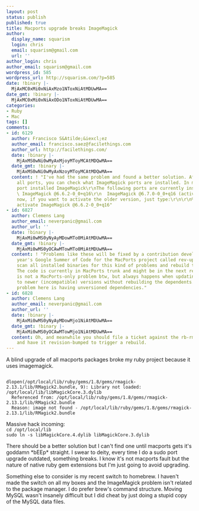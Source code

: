 ```yaml
---
layout: post
status: publish
published: true
title: Macports upgrade breaks ImageMagick
author:
  display_name: squarism
  login: chris
  email: squarism@gmail.com
  url: ''
author_login: chris
author_email: squarism@gmail.com
wordpress_id: 585
wordpress_url: http://squarism.com/?p=585
date: !binary |-
  MjAxMC0xMi0xNiAxMzo1NToxNiAtMDUwMA==
date_gmt: !binary |-
  MjAxMC0xMi0xNiAxODo1NToxNiAtMDUwMA==
categories:
- Ruby
- Mac
tags: []
comments:
- id: 6129
  author: Francisco S&Atilde;&iexcl;ez
  author_email: francisco.saez@facilethings.com
  author_url: http://facilethings.com/
  date: !binary |-
    MjAxMS0wNi0wMyAxMjoyMToyMCAtMDQwMA==
  date_gmt: !binary |-
    MjAxMS0wNi0wMyAxNzoyMToyMCAtMDQwMA==
  content: ! "I've had the same problem and found a better solution. After upgrading
    all ports, you can check what ImageMagick ports are installed. In my case:\r\n\r\n$
    port installed ImageMagick\r\nThe following ports are currently installed:\r\n
    \ ImageMagick @6.6.2-0_0+q16\r\n  ImageMagick @6.7.0-0_0+q16 (active)\r\n\r\nSo
    now, if you want to activate the older version, just type:\r\n\r\n% sudo port
    activate ImageMagick @6.6.2-0_0+q16"
- id: 6827
  author: Clemens Lang
  author_email: neverpanic@gmail.com
  author_url: ''
  date: !binary |-
    MjAxMi0wMS0yNyAyMDowMTo0MiAtMDUwMA==
  date_gmt: !binary |-
    MjAxMi0wMS0yOCAwMTowMTo0MiAtMDUwMA==
  content: ! "Problems like these will be fixed by a contribution developed in last
    year's Google Summer of Code for the MacPorts project called rev-upgrade. It will
    scan all installed binaries for this kind of problems and rebuild the broken ports.
    The code is currently in MacPorts trunk and might be in the next release.\r\n\r\nThis
    is not a MacPorts-only problem btw, but always happens when updating libraries
    to newer (incompatible) versions without rebuilding the dependents. So the real
    problem here is having unversioned dependencies."
- id: 6828
  author: Clemens Lang
  author_email: neverpanic@gmail.com
  author_url: ''
  date: !binary |-
    MjAxMi0wMS0yNyAyMDowMjo1NiAtMDUwMA==
  date_gmt: !binary |-
    MjAxMi0wMS0yOCAwMTowMjo1NiAtMDUwMA==
  content: Oh, and meanwhile you should file a ticket against the rb-rmagick port
    and have it revision-bumped to trigger a rebuild.
---
```

<p>A blind upgrade of all macports packages broke my ruby project because it uses imagemagick.</p>
<p><code>
dlopen(/opt/local/lib/ruby/gems/1.8/gems/rmagick-2.13.1/lib/RMagick2.bundle, 9): Library not loaded: /opt/local/lib/libMagickCore.3.dylib
  Referenced from: /opt/local/lib/ruby/gems/1.8/gems/rmagick-2.13.1/lib/RMagick2.bundle
  Reason: image not found - /opt/local/lib/ruby/gems/1.8/gems/rmagick-2.13.1/lib/RMagick2.bundle
</code></p>
<p>Massive hack incoming:
<code>
cd /opt/local/lib
sudo ln -s libMagickCore.4.dylib libMagickCore.3.dylib
</code></p>
<p>There should be a better solution but I can't find one until macports gets it's goddamn *bEEp* straight.  I swear to deity, every time I do a sudo port upgrade outdated, something breaks.  I know it's not macports fault but the nature of native ruby gem extensions but I'm just going to avoid upgrading.</p>
<p>Something else to consider is my recent switch to homebrew.  I haven't made the switch on all my boxes and the ImageMagick problem isn't related to the package manager.  I do prefer brew's command structure.  Moving MySQL wasn't insanely difficult but I did cheat by just doing a stupid copy of the MySQL data files.</p>
